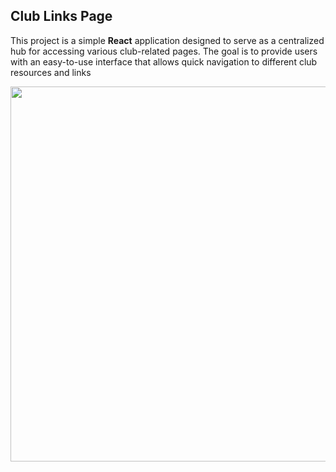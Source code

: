 ## Club Links Page

This project is a simple **React** application designed to serve as a centralized hub for accessing various club-related pages. The goal is to provide users with an easy-to-use interface that allows quick navigation to different club resources and links

<div align="center">
  <kbd>
    <img src="https://github.com/user-attachments/assets/546e0838-d32b-46b5-bbd1-9ba73b3705f6" height="600" width="1000"/>
  </kbd>
</div>

